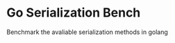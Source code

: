 Go Serialization Bench
======================

Benchmark the avaliable serialization methods in golang
